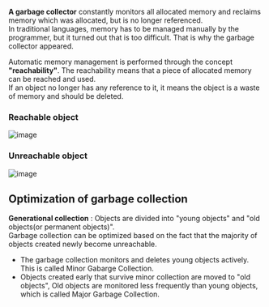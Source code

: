 **A garbage collector** constantly monitors all allocated memory and reclaims memory which was allocated, but is no longer referenced.<br>
In traditional languages, memory has to be managed manually by the programmer, but it turned out that is too difficult. That is why the garbage collector appeared.<br>

Automatic memory management is performed through the concept **"reachability"**. The reachability means that a piece of allocated memory can be reached and used.<br>
If an object no longer has any reference to it, it means the object is a waste of memory and should be deleted.

### Reachable object
![image](https://user-images.githubusercontent.com/67142421/177013694-8add3600-ae4d-47ad-899f-2611edaf7317.png)

### Unreachable object
![image](https://user-images.githubusercontent.com/67142421/177013720-0823a1b9-811d-4bc5-96c2-9f1b4fc7d072.png)

## Optimization of garbage collection
**Generational collection** : Objects are divided into "young objects" and "old objects(or permanent objects)".<br>
Garbage collection can be optimized based on the fact that the majority of objects created newly become unreachable.<br>

* The garbage collection monitors and deletes young objects actively. This is called Minor Gabarge Collection.
* Objects created early that survive minor collection are moved to "old objects", Old objects are monitored less frequently than young objects, which is called
 Major Garbage Collection.
